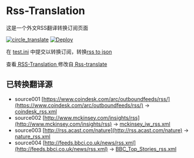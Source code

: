 # Rss-Translation

这是一个外文RSS翻译转换订阅页面 

[![circle_translate](https://github.com/inmetx/Rss-Translation/actions/workflows/circle_translate.yml/badge.svg)](https://github.com/inmetx/Rss-Translation/actions/workflows/circle_translate.yml)
[![Deploy](https://github.com/inmetx/Rss-Translation/actions/workflows/jekyll-gh-pages.yml/badge.svg)](https://github.com/inmetx/Rss-Translation/actions/workflows/jekyll-gh-pages.yml)

在 [test.ini](https://github.com/inmetx/Rss-Translation/blob/main/test.ini) 中提交以转换订阅，转换[rss to json](https://rss2json.com/)

查看[ RSS-Translation ](https://inmetx.github.io/RSS-Translation)修改自[ Rss-translate ](https://github.com/rcy1314/Rss-Translation/)

## 已转换翻译源

 - source001 [https://www.coindesk.com/arc/outboundfeeds/rss/](https://www.coindesk.com/arc/outboundfeeds/rss/) -> [coindesk_rss.xml](rss/coindesk_rss.xml)
 - source002 [http://www.mckinsey.com/insights/rss](http://www.mckinsey.com/insights/rss) -> [mckinsey_iw_rss.xml](rss/mckinsey_iw_rss.xml)
 - source003 [http://rss.acast.com/nature](http://rss.acast.com/nature) -> [nature_rss.xml](rss/nature_rss.xml)
 - source004 [http://feeds.bbci.co.uk/news/rss.xml](http://feeds.bbci.co.uk/news/rss.xml) -> [BBC_Top_Stories_rss.xml](rss/BBC_Top_Stories_rss.xml)
